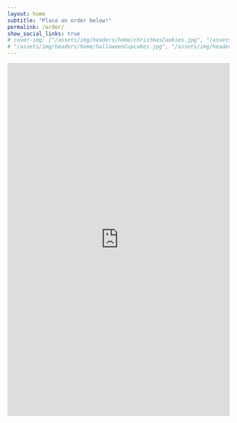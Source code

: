 ```yaml
---
layout: home
subtitle: "Place an order below!"
permalink: /order/
show_social_links: true
# cover-img: ["/assets/img/headers/home/christmasCookies.jpg", "/assets/img/headers/home/cranMuffins.jpg", "/assets/img/headers/home/cupcakes1.jpg", "/assets/img/headers/home/gingerbread.jpg", "/assets/img/headers/home/grinch.jpg", 
# "/assets/img/headers/home/halloweenCupcakes.jpg", "/assets/img/headers/home/thumbprint.jpg", "/assets/img/headers/home/Valentines.jpg"]
---
```


<iframe src="https://docs.google.com/forms/d/e/1FAIpQLSfb9_cC9ACRbeSibK6to-DipKwaEmhRYx-SD3_-6A-yhQzmTg/viewform?embedded=true" width="100%" height="800" frameborder="0" marginheight="0" marginwidth="0">Loading…</iframe>

